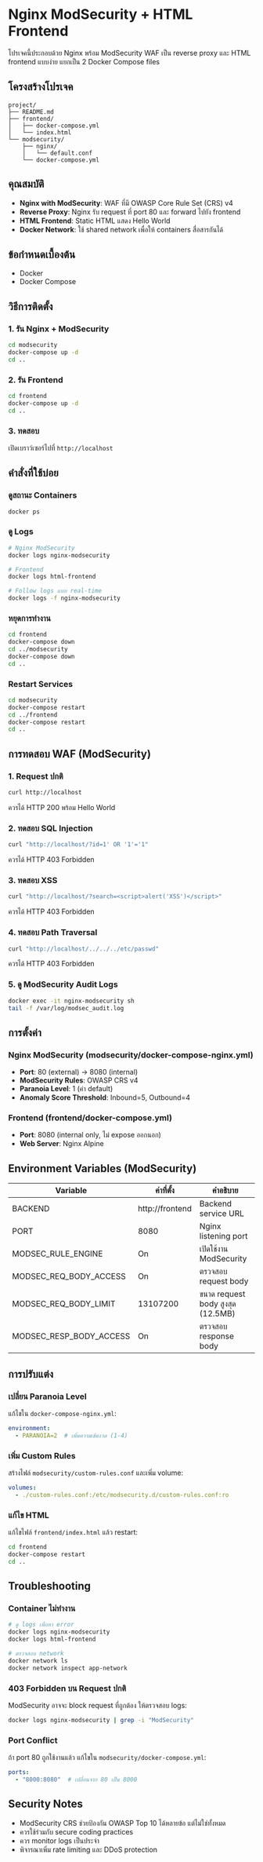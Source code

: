 # Nginx ModSecurity + HTML Frontend

โปรเจคนี้ประกอบด้วย Nginx พร้อม ModSecurity WAF เป็น reverse proxy และ HTML frontend แบบง่าย แยกเป็น 2 Docker Compose files

## โครงสร้างโปรเจค

```
project/
├── README.md
├── frontend/
│   ├── docker-compose.yml
│   └── index.html
└── modsecurity/
    ├── nginx/
    │   └── default.conf
    └── docker-compose.yml
```

## คุณสมบัติ

- **Nginx with ModSecurity**: WAF ที่มี OWASP Core Rule Set (CRS) v4
- **Reverse Proxy**: Nginx รับ request ที่ port 80 และ forward ไปยัง frontend
- **HTML Frontend**: Static HTML แสดง Hello World
- **Docker Network**: ใช้ shared network เพื่อให้ containers สื่อสารกันได้

## ข้อกำหนดเบื้องต้น

- Docker
- Docker Compose

## วิธีการติดตั้ง

### 1. รัน Nginx + ModSecurity

```bash
cd modsecurity
docker-compose up -d
cd ..
```

### 2. รัน Frontend

```bash
cd frontend
docker-compose up -d
cd ..
```

### 3. ทดสอบ

เปิดเบราว์เซอร์ไปที่ `http://localhost`

## คำสั่งที่ใช้บ่อย

### ดูสถานะ Containers

```bash
docker ps
```

### ดู Logs

```bash
# Nginx ModSecurity
docker logs nginx-modsecurity

# Frontend
docker logs html-frontend

# Follow logs แบบ real-time
docker logs -f nginx-modsecurity
```

### หยุดการทำงาน

```bash
cd frontend
docker-compose down
cd ../modsecurity
docker-compose down
cd ..
```

### Restart Services

```bash
cd modsecurity
docker-compose restart
cd ../frontend
docker-compose restart
cd ..
```

## การทดสอบ WAF (ModSecurity)

### 1. Request ปกติ

```bash
curl http://localhost
```

ควรได้ HTTP 200 พร้อม Hello World

### 2. ทดสอบ SQL Injection

```bash
curl "http://localhost/?id=1' OR '1'='1"
```

ควรได้ HTTP 403 Forbidden

### 3. ทดสอบ XSS

```bash
curl "http://localhost/?search=<script>alert('XSS')</script>"
```

ควรได้ HTTP 403 Forbidden

### 4. ทดสอบ Path Traversal

```bash
curl "http://localhost/../../../etc/passwd"
```

ควรได้ HTTP 403 Forbidden

### 5. ดู ModSecurity Audit Logs

```bash
docker exec -it nginx-modsecurity sh
tail -f /var/log/modsec_audit.log
```

## การตั้งค่า

### Nginx ModSecurity (modsecurity/docker-compose-nginx.yml)

- **Port**: 80 (external) → 8080 (internal)
- **ModSecurity Rules**: OWASP CRS v4
- **Paranoia Level**: 1 (ค่า default)
- **Anomaly Score Threshold**: Inbound=5, Outbound=4

### Frontend (frontend/docker-compose.yml)

- **Port**: 8080 (internal only, ไม่ expose ออกนอก)
- **Web Server**: Nginx Alpine

## Environment Variables (ModSecurity)

| Variable | ค่าที่ตั้ง | คำอธิบาย |
|----------|----------|----------|
| BACKEND | http://frontend | Backend service URL |
| PORT | 8080 | Nginx listening port |
| MODSEC_RULE_ENGINE | On | เปิดใช้งาน ModSecurity |
| MODSEC_REQ_BODY_ACCESS | On | ตรวจสอบ request body |
| MODSEC_REQ_BODY_LIMIT | 13107200 | ขนาด request body สูงสุด (12.5MB) |
| MODSEC_RESP_BODY_ACCESS | On | ตรวจสอบ response body |

## การปรับแต่ง

### เปลี่ยน Paranoia Level

แก้ไขใน `docker-compose-nginx.yml`:

```yaml
environment:
  - PARANOIA=2  # เพิ่มความเข้มงวด (1-4)
```

### เพิ่ม Custom Rules

สร้างไฟล์ `modsecurity/custom-rules.conf` และเพิ่ม volume:

```yaml
volumes:
  - ./custom-rules.conf:/etc/modsecurity.d/custom-rules.conf:ro
```

### แก้ไข HTML

แก้ไขไฟล์ `frontend/index.html` แล้ว restart:

```bash
cd frontend
docker-compose restart
cd ..
```

## Troubleshooting

### Container ไม่ทำงาน

```bash
# ดู logs เพื่อหา error
docker logs nginx-modsecurity
docker logs html-frontend

# ตรวจสอบ network
docker network ls
docker network inspect app-network
```

### 403 Forbidden บน Request ปกติ

ModSecurity อาจจะ block request ที่ถูกต้อง ให้ตรวจสอบ logs:

```bash
docker logs nginx-modsecurity | grep -i "ModSecurity"
```

### Port Conflict

ถ้า port 80 ถูกใช้งานแล้ว แก้ไขใน `modsecurity/docker-compose.yml`:

```yaml
ports:
  - "8000:8080"  # เปลี่ยนจาก 80 เป็น 8000
```

## Security Notes

- ModSecurity CRS ช่วยป้องกัน OWASP Top 10 ได้หลายข้อ แต่ไม่ใช่ทั้งหมด
- ควรใช้ร่วมกับ secure coding practices
- ควร monitor logs เป็นประจำ
- พิจารณาเพิ่ม rate limiting และ DDoS protection